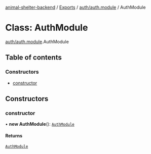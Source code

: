 [animal-shelter-backend](../README.md) / [Exports](../modules.md) / [auth/auth.module](../modules/auth_auth_module.md) / AuthModule

# Class: AuthModule

[auth/auth.module](../modules/auth_auth_module.md).AuthModule

## Table of contents

### Constructors

- [constructor](auth_auth_module.AuthModule.md#constructor)

## Constructors

### constructor

• **new AuthModule**(): [`AuthModule`](auth_auth_module.AuthModule.md)

#### Returns

[`AuthModule`](auth_auth_module.AuthModule.md)
